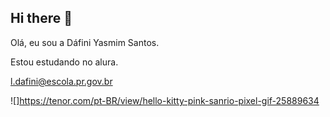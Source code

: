 ## Hi there 👋
Olá, eu sou a Dáfini Yasmim Santos.

Estou estudando no alura.

l.dafini@escola.pr.gov.br 

![]https://tenor.com/pt-BR/view/hello-kitty-pink-sanrio-pixel-gif-25889634

<!--
**Marieyas/Marieyas** is a ✨ _special_ ✨ repository because its `README.md` (this file) appears on your GitHub profile.

Here are some ideas to get you started:

- 🔭 I’m currently working on ...
- 🌱 I’m currently learning ...
- 👯 I’m looking to collaborate on ...
- 🤔 I’m looking for help with ...
- 💬 Ask me about ...
- 📫 How to reach me: ...
- 😄 Pronouns: ...
- ⚡ Fun fact: ...
-->
